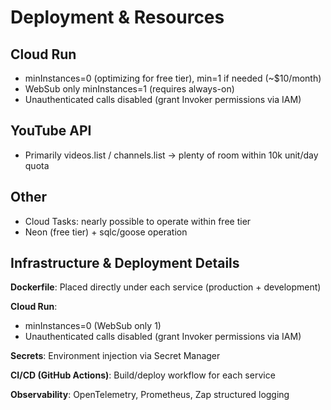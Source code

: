 # Deployment & Resources

## Cloud Run

- minInstances=0 (optimizing for free tier), min=1 if needed (~$10/month)
- WebSub only minInstances=1 (requires always-on)
- Unauthenticated calls disabled (grant Invoker permissions via IAM)

## YouTube API

- Primarily videos.list / channels.list → plenty of room within 10k unit/day quota

## Other

- Cloud Tasks: nearly possible to operate within free tier
- Neon (free tier) + sqlc/goose operation

## Infrastructure & Deployment Details

**Dockerfile**: Placed directly under each service (production + development)

**Cloud Run**:
- minInstances=0 (WebSub only 1)
- Unauthenticated calls disabled (grant Invoker permissions via IAM)

**Secrets**: Environment injection via Secret Manager

**CI/CD (GitHub Actions)**: Build/deploy workflow for each service

**Observability**: OpenTelemetry, Prometheus, Zap structured logging

